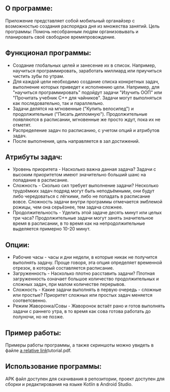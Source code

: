 ## О программе:
Приложение представляет собой мобильный органайзер с возможностью создания распорядка дня из множества занятий.
Цель программы: Помочь несобранным людям организовывать и планировать своё свободное времяпровождение.
## Функционал программы:
- Создание глобальных целей и занесение их в список. Например, научиться программировать, заработать миллиард или приучиться чистить зубы по утрам.
- Для каждой цели необходимо создание списка конкретных задач, выполнение которых приведет к исполнению цели. Например, для "научиться программировать" подойдут задачи "Изучить ООП" или "Прочитать учебник С++ для чайников". Задачи могут выполняться как последовательно, так и параллельно.
- Задачи делятся на мгновенные ("Купить велосипед") и продолжительные ("Писать дипломную"). Продолжительные появляются в расписании, мгновенные же просто ждут, пока их не отметят.
- Распределение задач по расписанию, с учетом опций и атрибутов задач.
- После выполнения, цель направляется в зал достижений.
## Атрибуты задач:
- Уровень приоритета - Насколько важна данная задача? Задачи с высоким приоритетом имеют значительно больший шанс на попадание в расписание.
- Сложность - Сколько сил требует выполнение задачи? Несколько трудоёмких задач подряд могут быть неподъёмными, они будут либо чередоваться с лёгкими, либо не попадать в расписание вовсе. Сложность задачи внутри программы отмечается эмблемой рожицы, чем она серьёзнее, тем задача сложнее.
- Продолжительность - Уделить этой задаче десять минут или целых три часа? Продолжительные задачи могут занять значительное время в расписании, в то время как на непродолжительные выделяется примерно 10-20 минут. 
## Опции:
- Рабочие часы - часы и дни недели, в которые никак не получится выполнять задачу. Проще говоря, эта опция определяет временной отрезок, в который составляется расписание.
- Загруженность - Насколько плотно расставить задачи? Плотная загруженность означает большое количество продолжительных и сложных задач, при малом количестве перерывов.
- Сложность - Какие задачи выполнять в первую очередь - сложные или простые? Приоритет сложных или простых задач меняется соответсвенно.
- Режим Жаворонка/Совы - Жаворонок встаёт рано и готов выполнять задачи с раннего утра, в то время как сова готова работать до полуночи, но не позже.
## Пример работы:
Примеры работы программы, а также скриншоты можно увидеть в файле [a relative link](tutorial.pdf)tutorial.pdf. 
## Использование программы:
APK файл доступен для скачивания в репозитории, проект доступен для сборки и редактирования на языке Kotlin в Android Studio.
